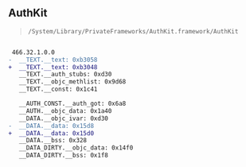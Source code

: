## AuthKit

> `/System/Library/PrivateFrameworks/AuthKit.framework/AuthKit`

```diff

 466.32.1.0.0
-  __TEXT.__text: 0xb3058
+  __TEXT.__text: 0xb3048
   __TEXT.__auth_stubs: 0xd30
   __TEXT.__objc_methlist: 0x9d68
   __TEXT.__const: 0x1c41

   __AUTH_CONST.__auth_got: 0x6a8
   __AUTH.__objc_data: 0x1a40
   __DATA.__objc_ivar: 0xd30
-  __DATA.__data: 0x15d8
+  __DATA.__data: 0x15d0
   __DATA.__bss: 0x328
   __DATA_DIRTY.__objc_data: 0x14f0
   __DATA_DIRTY.__bss: 0x1f8

```
